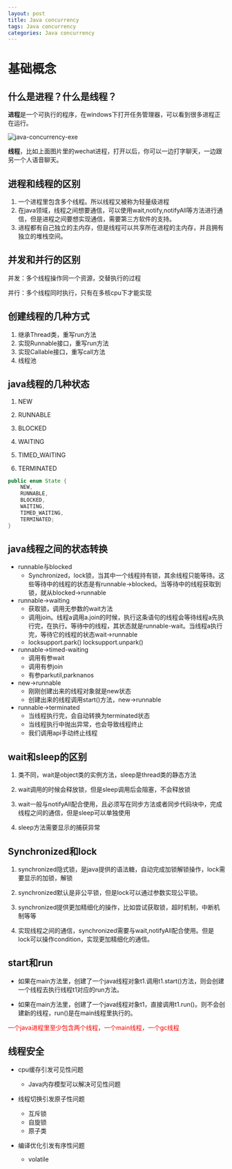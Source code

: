 ```yaml
---
layout: post
title: Java concurrency
tags: Java concurrency
categories: Java concurrency
---
```


# 基础概念

## 什么是进程？什么是线程？

**进程**是一个可执行的程序，在windows下打开任务管理器，可以看到很多进程正在运行。

![java-concurrency-exe](java-concurrency-exe)

**线程**，比如上面图片里的wechat进程，打开以后，你可以一边打字聊天，一边跟另一个人语音聊天。

## 进程和线程的区别

1. 一个进程里包含多个线程。所以线程又被称为轻量级进程
2. 在java领域，线程之间想要通信，可以使用wait,notify,notifyAll等方法进行通信，但是进程之间要想实现通信，需要第三方软件的支持。
3. 进程都有自己独立的主内存，但是线程可以共享所在进程的主内存，并且拥有独立的堆栈空间。

## 并发和并行的区别

并发：多个线程操作同一个资源，交替执行的过程

并行：多个线程同时执行，只有在多核cpu下才能实现

## 创建线程的几种方式

1. 继承Thread类，重写run方法
2. 实现Runnable接口，重写run方法
3. 实现Callable接口，重写call方法
4. 线程池

## java线程的几种状态

1. NEW

2. RUNNABLE
3. BLOCKED
4. WAITING
5. TIMED_WAITING
6. TERMINATED

```java
public enum State {
    NEW,
    RUNNABLE,
    BLOCKED,
    WAITING,
    TIMED_WAITING,
    TERMINATED;
}
```

## java线程之间的状态转换

* runnable与blocked
  * Synchronized，lock锁，当其中一个线程持有锁，其余线程只能等待。这些等待中的线程的状态是有runnable->blocked。当等待中的线程获取到锁，就从blocked->runnable
* runnable->waiting
  * 获取锁，调用无参数的wait方法
  * 调用join。线程a调用a.join的时候，执行这条语句的线程会等待线程a先执行完，在执行。等待中的线程，其状态就是runnable-wait。当线程a执行完，等待它的线程的状态wait->runnable
  * locksupport.park() locksupport.unpark()
* runnable->timed-waiting
  * 调用有参wait
  * 调用有参join
  * 有参parkutil,parknanos
* new->runnable
  * 刚刚创建出来的线程对象就是new状态
  * 创建出来的线程调用start()方法，new->runnable
* runnable->terminated
  * 当线程执行完，会自动转换为terminated状态
  * 当线程执行中抛出异常，也会导致线程终止
  * 我们调用api手动终止线程

## wait和sleep的区别

1. 类不同，wait是object类的实例方法，sleep是thread类的静态方法

2. wait调用的时候会释放锁，但是sleep调用后会阻塞，不会释放锁

3. wait一般与notifyAll配合使用，且必须写在同步方法或者同步代码块中，完成线程之间的通信，但是sleep可以单独使用

4. sleep方法需要显示的捕获异常

## Synchronized和lock

1. synchronized隐式锁，是java提供的语法糖，自动完成加锁解锁操作，lock需要显示的加锁，解锁

2. synchronized默认是非公平锁，但是lock可以通过参数实现公平锁。

3. synchronized提供更加精细化的操作，比如尝试获取锁，超时机制，中断机制等等

4. 实现线程之间的通信，synchronized需要与wait,notifyAll配合使用。但是lock可以操作condition，实现更加精细化的通信。

## start和run

* 如果在main方法里，创建了一个java线程对象t1.调用t1.start()方法，则会创建一个线程去执行线程t1对应的run方法。

* 如果在main方法里，创建了一个java线程对象t1，直接调用t1.run()。则不会创建新的线程，run()是在main线程里执行的。

<font style='color:red '>一个java进程里至少包含两个线程，一个main线程，一个gc线程</font>

## 线程安全

* cpu缓存引发可见性问题
  * Java内存模型可以解决可见性问题

* 线程切换引发原子性问题
  * 互斥锁
  * 自旋锁
  * 原子类

* 编译优化引发有序性问题
  * volatile

